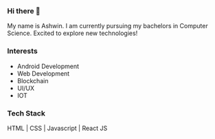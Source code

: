 ### Hi there 👋
My name is Ashwin. I am currently pursuing my bachelors in Computer Science. Excited to explore new technologies!

### Interests
- Android Development
- Web Development
- Blockchain
- UI/UX
- IOT

### Tech Stack
HTML | CSS | Javascript | React JS
<!-- 
<div align="center">
  
![Profile views](https://gpvc.arturio.dev/ashwinshawntauro)
  
</div> -->
